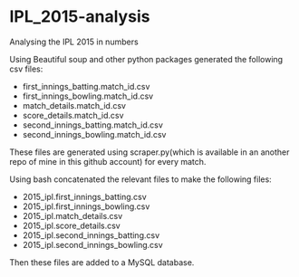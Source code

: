 # IPL_2015-analysis
Analysing the IPL 2015 in numbers


Using Beautiful soup and other python packages generated the following csv files:

- first_innings_batting.match_id.csv 
- first_innings_bowling.match_id.csv 
- match_details.match_id.csv 
- score_details.match_id.csv 
- second_innings_batting.match_id.csv 
- second_innings_bowling.match_id.csv

These files are generated using scraper.py(which is available in an another repo of mine in this github account) for every match.

Using bash concatenated the relevant files to make the following files:

- 2015_ipl.first_innings_batting.csv	
- 2015_ipl.first_innings_bowling.csv	
- 2015_ipl.match_details.csv	
- 2015_ipl.score_details.csv	
- 2015_ipl.second_innings_batting.csv	
- 2015_ipl.second_innings_bowling.csv	

Then these files are added to a MySQL database.

